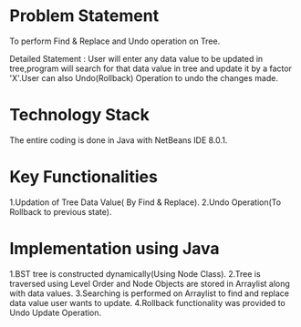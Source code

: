 # Problem Statement 
To perform Find & Replace and Undo operation on Tree.

Detailed Statement : User will enter any data value to be updated in tree,program will search for that data value in tree and update it by a factor 'X'.User can also Undo(Rollback) Operation to undo the changes made.

# Technology Stack
The entire coding is done in Java with NetBeans IDE 8.0.1.

# Key Functionalities
1.Updation of Tree Data Value( By Find & Replace).
2.Undo Operation(To Rollback to previous state).

# Implementation using Java
1.BST tree is constructed dynamically(Using Node Class).
2.Tree is traversed using Level Order and Node Objects are stored in Arraylist along with data values.
3.Searching is performed on Arraylist to find and replace data value user wants to update.
4.Rollback functionality was provided to Undo Update Operation. 
